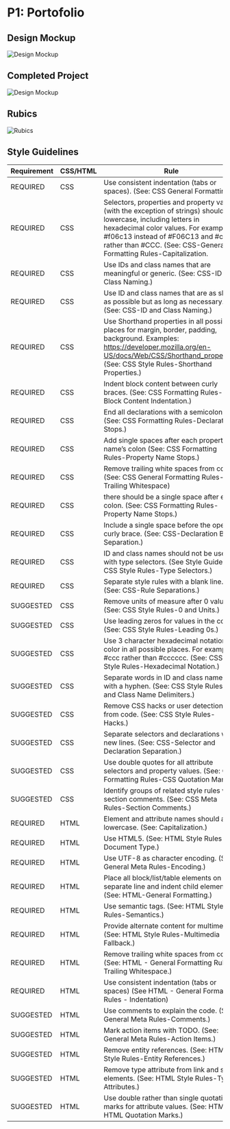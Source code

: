 # P1: Portofolio

## Design Mockup
![Design Mockup](https://github.com/UndreamtMayhem/Udacity-Front-End-Web-Development/blob/master/P1-Portfolio/rubrics/design-mockup.PNG)


## Completed Project
![Design Mockup](https://github.com/UndreamtMayhem/Udacity-Front-End-Web-Development/blob/master/P1-Portfolio/rubrics/mydesign.PNG
)

## Rubics
![Rubics](https://github.com/UndreamtMayhem/Udacity-Front-End-Web-Development/blob/master/P1-Portfolio/rubrics/MaI3QL0.png)

## Style Guidelines

| Requirement | CSS/HTML | Rule |
| ----------- | -------- | ---- |
| REQUIRED | CSS | Use consistent indentation (tabs or spaces). (See: CSS General Formatting |Rules-Indentation) |
| REQUIRED | CSS | Selectors, properties and property values (with the exception of strings) should be lowercase, including letters in hexadecimal color values. For example #f06c13 instead of #F06C13 and #ccc rather than #CCC. (See: CSS-General Formatting Rules-Capitalization. |
| REQUIRED | CSS | Use IDs and class names that are meaningful or generic. (See: CSS-ID and Class Naming.) | 
| REQUIRED | CSS | Use ID and class names that are as short as possible but as long as necessary. (See: CSS-ID and Class Naming.) | 
| REQUIRED | CSS | Use Shorthand properties in all possible places for margin, border, padding, background. Examples: https://developer.mozilla.org/en-US/docs/Web/CSS/Shorthand_properties. (See: CSS Style Rules-Shorthand Properties.) | 
| REQUIRED | CSS | Indent block content between curly braces. (See: CSS Formatting Rules-Block Content Indentation.) | 
| REQUIRED | CSS | End all declarations with a semicolon. (See: CSS Formatting Rules-Declaration Stops.) | 
| REQUIRED | CSS | Add single spaces after each property name’s colon (See: CSS Formatting Rules-Property Name Stops.) |  
| REQUIRED | CSS | Remove trailing white spaces from code. (See: CSS General Formatting Rules-Trailing Whitespace) | 
| REQUIRED | CSS | there should be a single space after each colon. (See: CSS Formatting Rules-Property Name Stops.) | 
| REQUIRED | CSS | Include a single space before the opening curly brace. (See: CSS-Declaration Block Separation.) | 
| REQUIRED | CSS | ID and class names should not be used with type selectors. (See Style Guide: CSS Style Rules-Type Selectors.) |  
| REQUIRED | CSS | Separate style rules with a blank line. (See: CSS-Rule Separations.) |
| SUGGESTED | CSS | Remove units of measure after 0 values. (See: CSS Style Rules-0 and Units.) |
| SUGGESTED | CSS | Use leading zeros for values in the code. (See: CSS Style Rules-Leading 0s.) |
| SUGGESTED | CSS | Use 3 character hexadecimal notation for color in all possible places. For example #ccc rather than #cccccc. (See: CSS Style Rules-Hexadecimal Notation.) |
| SUGGESTED  | CSS | Separate words in ID and class names with a hyphen. (See: CSS Style Rules-ID and Class Name Delimiters.) |
| SUGGESTED  | CSS | Remove CSS hacks or user detection from code. (See: CSS Style Rules-Hacks.) |
| SUGGESTED  | CSS | Separate selectors and declarations with new lines. (See: CSS-Selector and Declaration Separation.) |
| SUGGESTED  | CSS | Use double quotes for all attribute selectors and property values. (See: CSS Formatting Rules-CSS Quotation Marks.)  |
| SUGGESTED  | CSS | Identify groups of related style rules with section comments. (See: CSS Meta Rules-Section Comments.) |
| REQUIRED  | HTML | Element and attribute names should all be lowercase. (See: Capitalization.) |
| REQUIRED  | HTML | Use HTML5. (See: HTML Style Rules-Document Type.) |
|  REQUIRED  | HTML | Use UTF-8 as character encoding. (See: General Meta Rules-Encoding.) |
|  REQUIRED  | HTML | Place all block/list/table elements on a separate line and indent child elements. (See: HTML-General Formatting.) |
|  REQUIRED | HTML | Use semantic tags. (See: HTML Style Rules-Semantics.) |
|  REQUIRED  | HTML | Provide alternate content for multimedia. (See: HTML Style Rules-Multimedia Fallback.) |
|  REQUIRED  | HTML | Remove trailing white spaces from code. (See: HTML - General Formatting Rules - Trailing Whitespace.) |
|  REQUIRED  | HTML | Use consistent indentation (tabs or spaces) (See HTML - General Formatting Rules - Indentation) |
| SUGGESTED  | HTML | Use comments to explain the code. (See: General Meta Rules-Comments.) |
| SUGGESTED  | HTML | Mark action items with TODO. (See: General Meta Rules-Action Items.) |
| SUGGESTED  | HTML | Remove entity references. (See: HTML Style Rules-Entity References.) |
| SUGGESTED  | HTML | Remove type attribute from link and script elements. (See: HTML Style Rules-Type Attributes.) |
| SUGGESTED | HTML | Use double rather than single quotation marks for attribute values. (See: HTML-HTML Quotation Marks.) |

